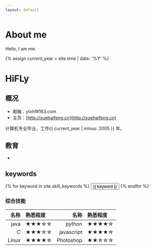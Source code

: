 ```yaml
---
layout: default
---
```


<div class="well bg-info">
    <h1>About me</h1>
    <p>Hello, I am me.</p>

{% assign current_year = site.time | date: '%Y' %}

HiFLy
===

## 概况

- 邮箱：ylxhf#163.com
- 主页：[http://xuehaifeng.cn](http://xuehaifeng.cn)


计算机专业毕业，工作{{ current_year | minus: 2005 }} 年。

## 教育
- 

## keywords
<div class="btn-inline">
{% for keyword in site.skill_keywords %} <button class="btn btn-outline" type="button">{{ keyword }}</button> {% endfor %}
</div>

### 综合技能

| 名称 | 熟悉程度 | 名称 | 熟悉程度 
|--:|:--|--:|:--|
| java | ★★★☆☆ | python | ★★★★☆ |
| C | ★★★☆☆ | javascript | ★★★★☆ |
| Linux | ★★★★☆ | Photoshop | ★★☆☆☆ |

</div>



